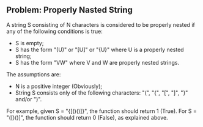
## Problem: Properly Nasted String

A string S consisting of N characters is considered to be properly nested if any of the following
conditions is true:
* S is empty;
* S has the form "(U)" or "[U]" or "{U}" where U is a properly nested string;
* S has the form "VW" where V and W are properly nested strings.

The assumptions are:
* N is a positive integer (Obviously);
* String S consists only of the following characters: "(", "{", "[", "]", "}" and/or ")".

For example, given S = "{[()()]}", the function should return 1 (True). For S = "([)()]", the function should
return 0 (False), as explained above.
